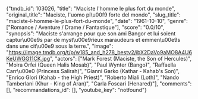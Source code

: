 {"tmdb_id": 103026, "title": "Maciste l'homme le plus fort du monde", "original_title": "Maciste, l'uomo pi\u00f9 forte del mondo", "slug_title": "maciste-l-homme-le-plus-fort-du-monde", "date": "1961-10-10", "genre": ["Romance / Aventure / Drame / Fantastique"], "score": "0.0/10", "synopsis": "Maciste s'arrange pour que son ami Bangor et lui soient captur\u00e9s par de myst\u00e9rieux maraudeurs et emmen\u00e9s dans une cit\u00e9 sous la terre.", "image": "https://image.tmdb.org/t/p/w185_and_h278_bestv2/ibX2DaVo9aMO8A4U6KeUWGG11CK.jpg", "actors": ["Mark Forest (Maciste, the Son of Hercules)", "Moira Orfei (Queen Halis Mosab)", "Paul Wynter (Bango)", "Raffaella Carr\u00e0 (Princess Salirah)", "Gianni Garko (Kathar - Kahab's Son)", "Enrico Glori (Kahab - the High Priest)", "Roberto Miali (Loth)", "Nando Tamberlani (Khur - King of Aran)", "Carla Foscari (Henared)"], "comments": [], "recommandations_id": [], "youtube_key": "notfound"}